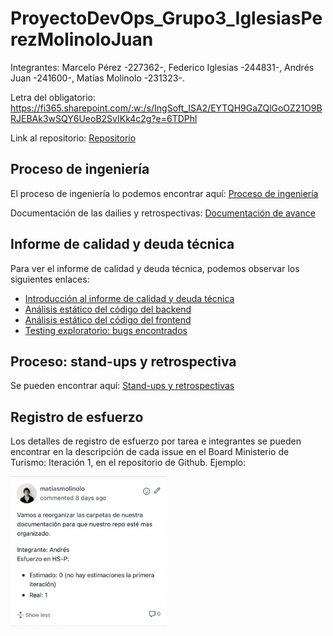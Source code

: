# ProyectoDevOps_Grupo3_IglesiasPerezMolinoloJuan

Integrantes: Marcelo Pérez -227362-, Federico Iglesias -244831-, Andrés Juan -241600-, Matías Molinolo -231323-.

Letra del obligatorio: https://fi365.sharepoint.com/:w:/s/IngSoft_ISA2/EYTQH9GaZQlGoOZ21O9BRJEBAk3wSQY6UeoB2SvIKk4c2g?e=6TDPhl

Link al repositorio: [Repositorio](https://github.com/figlesias221/ProyectoDevOps_Grupo3_IglesiasPerezMolinoloJuan)

## Proceso de ingeniería

El proceso de ingeniería lo podemos encontrar aquí: [Proceso de ingeniería](./Documentos/ProcesoIngenieria.md)

Documentación de las dailies y retrospectivas: [Documentación de avance](./Documentos/DocAvance.md)

## Informe de calidad y deuda técnica

Para ver el informe de calidad y deuda técnica, podemos observar los siguientes enlaces:
- [Introducción al informe de calidad y deuda técnica](./Documentos/IntroduccionInformeCalidad.md)
- [Análisis estático del código del backend](./Documentos/AnalisisEstaticoCodigoBackEnd.md)
- [Análisis estático del código del frontend](./Documentos/AnalisisEstaticoCodigoFrontEnd.md)
- [Testing exploratorio: bugs encontrados](./Documentos/TestingExploratorio.md)

## Proceso: stand-ups y retrospectiva

Se pueden encontrar aquí: [Stand-ups y retrospectivas](./Documentos/DocAvance.md)

## Registro de esfuerzo

Los detalles de registro de esfuerzo por tarea e integrantes se pueden encontrar en la descripción de cada issue en el Board Ministerio de Turismo: Iteración 1, en el repositorio de Github. Ejemplo:

<img src="./Imagenes/registroEsfuerzo.png" alt="img" style="width:250px;"/>
